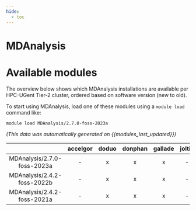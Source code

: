 ```yaml
---
hide:
  - toc
---
```


MDAnalysis
==========

# Available modules


The overview below shows which MDAnalysis installations are available per HPC-UGent Tier-2 cluster, ordered based on software version (new to old).

To start using MDAnalysis, load one of these modules using a `module load` command like:

```shell
module load MDAnalysis/2.7.0-foss-2023a
```

*(This data was automatically generated on {{modules_last_updated}})*  

| |accelgor|doduo|donphan|gallade|joltik|shinx|
| :---: | :---: | :---: | :---: | :---: | :---: | :---: |
|MDAnalysis/2.7.0-foss-2023a|-|x|x|x|-|x|
|MDAnalysis/2.4.2-foss-2022b|-|x|x|x|-|-|
|MDAnalysis/2.4.2-foss-2021a|-|x|x|x|-|-|
